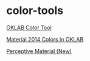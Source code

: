 # color-tools

[OKLAB Color Tool](https://notyateart.github.io/color-tools/oklab-gradient.html)

[Material 2014 Colors in OKLAB](https://notyateart.github.io/color-tools/material2014ok.html)

[Perceptive Material (New)](https://notyateart.github.io/color-tools/perceptive-material/index.html)